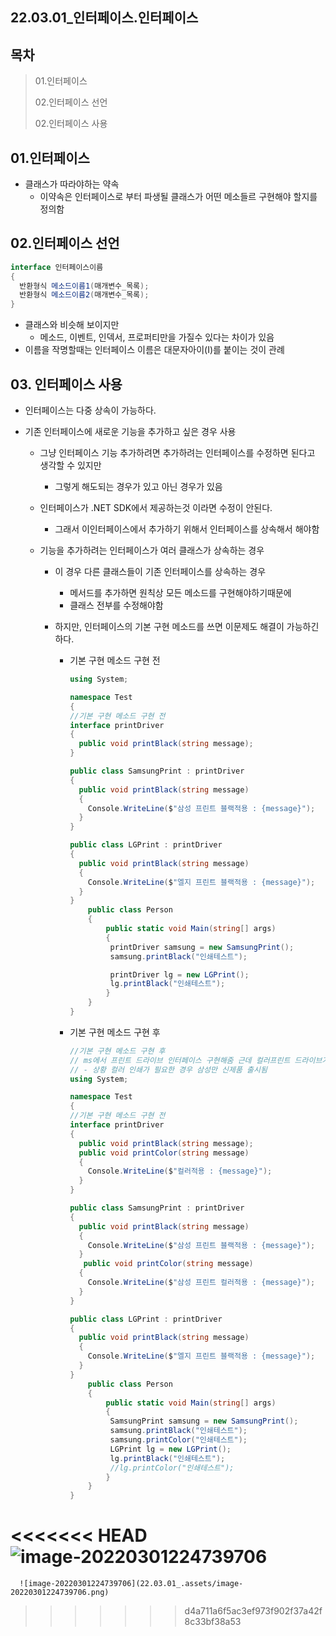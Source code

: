## 22.03.01_인터페이스.인터페이스

## 목차

> 01.인터페이스
>
> 02.인터페이스 선언
>
> 02.인터페이스 사용

## 01.인터페이스

- 클래스가 따라야하는 약속
  - 이약속은 인터페이스로 부터 파생될 클래스가 어떤 메소들르 구현해야 할지를 정의함

## 02.인터페이스 선언

```csharp
interface 인터페이스이름
{
  반환형식 메소드이름1(매개변수_목록);
  반환형식 메소드이름2(매개변수_목록);
}
```

- 클래스와 비슷해 보이지만
  - 메소드, 이벤트, 인덱서, 프로퍼티만을 가질수 있다는 차이가 있음
- 이름을 작명할때는 인터페이스 이름은 대문자아이(I)를 붙이는 것이 관례 

## 03. 인터페이스 사용

- 인터페이스는 다중 상속이 가능하다.

- 기존 인터페이스에 새로운 기능을 추가하고 싶은 경우 사용

  - 그냥 인터페이스 기능 추가하려면 추가하려는 인터페이스를 수정하면 된다고 생각할 수 있지만

    - 그렇게 해도되는 경우가 있고 아닌 경우가 있음

  - 인터페이스가 .NET SDK에서 제공하는것 이라면 수정이 안된다.

    - 그래서 이인터페이스에서 추가하기 위해서 인터페이스를 상속해서 해야함

  - 기능을 추가하려는 인터페이스가 여러 클래스가 상속하는 경우

    - 이 경우 다른 클래스들이 기존 인터페이스를 상속하는 경우 

      - 메서드를 추가하면 원칙상 모든 메소드를 구현해야하기때문에 
      - 클래스 전부를 수정해야함

    - 하지만, 인터페이스의 기본 구현 메소드를 쓰면 이문제도 해결이 가능하긴하다.

      - 기본 구현 메소드 구현 전

        ```csharp
        using System;
        
        namespace Test
        {
        //기본 구현 메소드 구현 전
        interface printDriver
        {
          public void printBlack(string message);
        }
        
        public class SamsungPrint : printDriver
        {
          public void printBlack(string message)
          {
            Console.WriteLine($"삼성 프린트 블랙적용 : {message}");
          }
        }
        
        public class LGPrint : printDriver
        {
          public void printBlack(string message)
          {
            Console.WriteLine($"엘지 프린트 블랙적용 : {message}");
          }
        }
            public class Person
            {
                public static void Main(string[] args)
                {
                 printDriver samsung = new SamsungPrint();
                 samsung.printBlack("인쇄테스트");
        
                 printDriver lg = new LGPrint();
                 lg.printBlack("인쇄테스트");
                }
            }
        }
        ```

      - 기본 구현 메소드 구현 후

        ```csharp
        //기본 구현 메소드 구현 후
        // ms에서 프린트 드라이브 인터페이스 구현해줌 근데 컬러프린트 드라이브가 생긴 상황
        // - 상황 컬러 인쇄가 필요한 경우 삼성만 신제품 출시됨
        using System;
        
        namespace Test
        {
        //기본 구현 메소드 구현 전
        interface printDriver
        {
          public void printBlack(string message);
          public void printColor(string message)
          {
            Console.WriteLine($"컬러적용 : {message}");
          }
        }
        
        public class SamsungPrint : printDriver
        {
          public void printBlack(string message)
          {
            Console.WriteLine($"삼성 프린트 블랙적용 : {message}");
          }
           public void printColor(string message)
          {
            Console.WriteLine($"삼성 프린트 컬러적용 : {message}");
          }
        }
        
        public class LGPrint : printDriver
        {
          public void printBlack(string message)
          {
            Console.WriteLine($"엘지 프린트 블랙적용 : {message}");
          }
        }
            public class Person
            {
                public static void Main(string[] args)
                {
                 SamsungPrint samsung = new SamsungPrint();
                 samsung.printBlack("인쇄테스트");
                 samsung.printColor("인쇄테스트");
                 LGPrint lg = new LGPrint();
                 lg.printBlack("인쇄테스트");
                 //lg.printColor("인쇄테스트");
                }
            }
        }
        
        ```

<<<<<<< HEAD
      ![image-20220301224739706](22.03.01_인터페이스.인터페이스.assets/image-20220301224739706.png)
=======
      ![image-20220301224739706](22.03.01_.assets/image-20220301224739706.png)
>>>>>>> d4a711a6f5ac3ef973f902f37a42f8c33bf38a53
